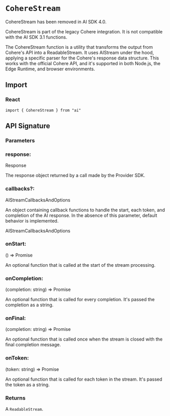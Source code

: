 # `CohereStream`

CohereStream has been removed in AI SDK 4.0.

CohereStream is part of the legacy Cohere integration. It is not compatible
with the AI SDK 3.1 functions.

The CohereStream function is a utility that transforms the output from Cohere's API into a ReadableStream. It uses AIStream under the hood, applying a specific parser for the Cohere's response data structure. This works with the official Cohere API, and it's supported in both Node.js, the Edge Runtime, and browser environments.

## Import

### React

```
import { CohereStream } from "ai"
```

## API Signature

### Parameters

### response:

Response

The response object returned by a call made by the Provider SDK.

### callbacks?:

AIStreamCallbacksAndOptions

An object containing callback functions to handle the start, each token, and completion of the AI response. In the absence of this parameter, default behavior is implemented.

AIStreamCallbacksAndOptions

### onStart:

() => Promise<void>

An optional function that is called at the start of the stream processing.

### onCompletion:

(completion: string) => Promise<void>

An optional function that is called for every completion. It's passed the completion as a string.

### onFinal:

(completion: string) => Promise<void>

An optional function that is called once when the stream is closed with the final completion message.

### onToken:

(token: string) => Promise<void>

An optional function that is called for each token in the stream. It's passed the token as a string.

### Returns

A `ReadableStream`.
